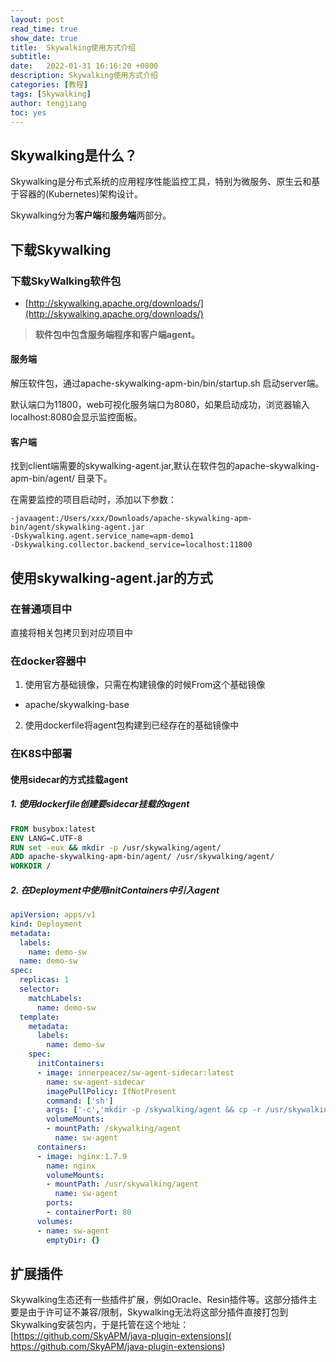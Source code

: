 ```yaml
---
layout: post
read_time: true
show_date: true
title:  Skywalking使用方式介绍
subtitle: 
date:   2022-01-31 16:16:20 +0800
description: Skywalking使用方式介绍
categories: [教程]
tags: [Skywalking]
author: tengjiang
toc: yes
---
```



## Skywalking是什么？

Skywalking是分布式系统的应用程序性能监控工具，特别为微服务、原生云和基于容器的(Kubernetes)架构设计。

Skywalking分为**客户端**和**服务端**两部分。

## 下载Skywalking

### 下载SkyWalking软件包

- [http://skywalking.apache.org/downloads/](http://skywalking.apache.org/downloads/)

> **软件包中包含服务端程序和客户端agent。**

#### 服务端

解压软件包，通过apache-skywalking-apm-bin/bin/startup.sh 启动server端。

默认端口为11800，web可视化服务端口为8080，如果启动成功，浏览器输入localhost:8080会显示监控面板。

#### 客户端

找到client端需要的skywalking-agent.jar,默认在软件包的apache-skywalking-apm-bin/agent/ 目录下。

在需要监控的项目启动时，添加以下参数：

```shell
-javaagent:/Users/xxx/Downloads/apache-skywalking-apm-bin/agent/skywalking-agent.jar
-Dskywalking.agent.service_name=apm-demo1
-Dskywalking.collector.backend_service=localhost:11800
```

## 使用skywalking-agent.jar的方式

### 在普通项目中

直接将相关包拷贝到对应项目中

### 在docker容器中

1. 使用官方基础镜像，只需在构建镜像的时候From这个基础镜像
- apache/skywalking-base
2. 使用dockerfile将agent包构建到已经存在的基础镜像中

### 在K8S中部署

#### 使用sidecar的方式挂载agent

##### 1. 使用dockerfile创建要sidecar挂载的agent

```dockerfile
FROM busybox:latest 
ENV LANG=C.UTF-8
RUN set -eux && mkdir -p /usr/skywalking/agent/
ADD apache-skywalking-apm-bin/agent/ /usr/skywalking/agent/
WORKDIR /
```

##### 2. 在Deployment中使用initContainers中引入agent

```yaml
apiVersion: apps/v1
kind: Deployment
metadata:
  labels:
    name: demo-sw
  name: demo-sw
spec:
  replicas: 1
  selector:
    matchLabels:
      name: demo-sw
  template:
    metadata:
      labels:
        name: demo-sw
    spec:
      initContainers:
      - image: innerpeacez/sw-agent-sidecar:latest
        name: sw-agent-sidecar
        imagePullPolicy: IfNotPresent
        command: ['sh']
        args: ['-c','mkdir -p /skywalking/agent && cp -r /usr/skywalking/agent/* /skywalking/agent']
        volumeMounts:
        - mountPath: /skywalking/agent
          name: sw-agent
      containers:
      - image: nginx:1.7.9
        name: nginx
        volumeMounts:
        - mountPath: /usr/skywalking/agent
          name: sw-agent
        ports:
        - containerPort: 80
      volumes:
      - name: sw-agent
        emptyDir: {}
```

## 扩展插件

Skywalking生态还有一些插件扩展，例如Oracle、Resin插件等。这部分插件主要是由于许可证不兼容/限制，Skywalking无法将这部分插件直接打包到Skywalking安装包内，于是托管在这个地址：[https://github.com/SkyAPM/java-plugin-extensions]( https://github.com/SkyAPM/java-plugin-extensions)
